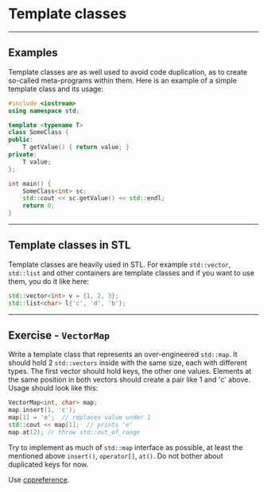 <!-- .slide: data-background="#111111" -->

# Template classes

___

## Examples

Template classes are as well used to avoid code duplication, as to create so-called meta-programs within them. Here is an example of a simple template class and its usage:

```c++
#include <iostream>
using namespace std;

template <typename T>
class SomeClass {
public:
    T getValue() { return value; }
private:
    T value;
};

int main() {
    SomeClass<int> sc;
    std::cout << sc.getValue() << std::endl;
    return 0;
}
```

___

## Template classes in STL

Template classes are heavily used in STL. For example `std::vector`, `std::list` and other containers are template classes and if you want to use them, you do it like here:

```c++
std::vector<int> v = {1, 2, 3};
std::list<char> l{'c', 'd', 'b'};
```

___

## Exercise - `VectorMap`

Write a template class that represents an over-engineered `std::map`. It should hold 2 `std::vectors` inside with the same size, each with different types. The first vector should hold keys, the other one values. Elements at the same position in both vectors should create a pair like 1 and 'c' above.
Usage should look like this:

```c++
VectorMap<int, char> map;
map.insert(1, 'c');
map[1] = 'e';  // replaces value under 1
std::cout << map[1];  // prints 'e'
map.at(2); // throw std::out_of_range
```

Try to implement as much of `std::map` interface as possible, at least the mentioned above `insert()`, `operator[]`, `at()`.
Do not bother about duplicated keys for now.

Use [cppreference](http://en.cppreference.com/w/cpp/container/map).
